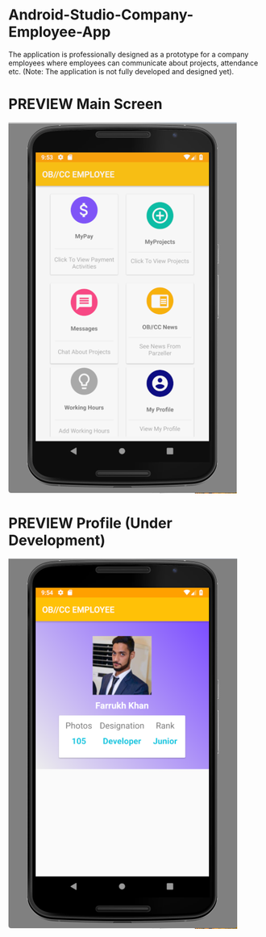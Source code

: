 # Android-Studio-Company-Employee-App
The application is professionally designed as a prototype for a company employees where employees can communicate about projects, attendance etc. (Note: The application is not fully developed and designed yet). 



# PREVIEW Main Screen

![alt text](https://github.com/farukhkhan07/Android-Studio-Company-Employee-App/blob/master/Screen%20Shot%202018-09-04%20at%2011.53.27.png)


# PREVIEW Profile (Under Development)

![alt text](https://github.com/farukhkhan07/Android-Studio-Company-Employee-App/blob/master/Screen%20Shot%202018-09-04%20at%2011.54.28.png)


